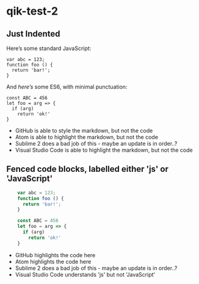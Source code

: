 # qik-test-2

## Just Indented

Here’s some standard JavaScript:

    var abc = 123;
    function foo () {
      return 'bar!';
    }

And _here’s_ some ES6, with minimal punctuation:

    const ABC = 456
    let foo = arg => {
      if (arg)
        return 'ok!'
    }

- GitHub is able to style the markdown, but not the code
- Atom is able to highlight the markdown, but not the code
- Sublime 2 does a bad job of this - maybe an update is in order..?
- Visual Studio Code is able to highlight the markdown, but not the code

## Fenced code blocks, labelled either 'js' or 'JavaScript'

```js
    var abc = 123;
    function foo () {
      return 'bar!';
    }
```

```JavaScript
    const ABC = 456
    let foo = arg => {
      if (arg)
        return 'ok!'
    }
```

- GitHub highlights the code here
- Atom highlights the code here
- Sublime 2 does a bad job of this - maybe an update is in order..?
- Visual Studio Code understands 'js' but not 'JavaScript'
